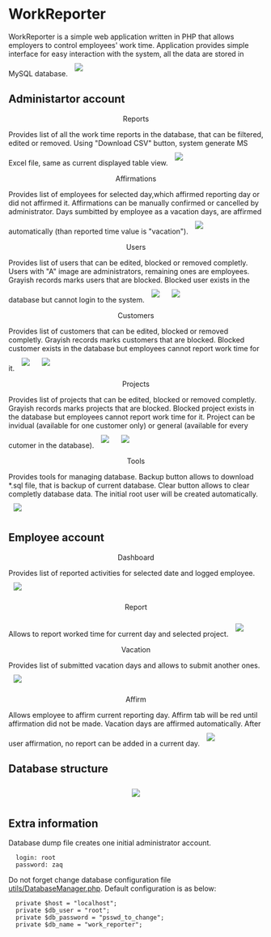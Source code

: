 # WorkReporter

WorkReporter is a simple web application written in PHP that allows employers to control employees' work time.
Application provides simple interface for easy interaction with the system, all the data are stored in MySQL database.
<img src="readme_imgs/login.png" hspace="10" vspace="10" />

## Administartor account

<p align="middle"> Reports</p>
Provides list of all the work time reports in the database, that can be filtered, edited or removed.
Using "Download CSV" button, system generate MS Excel file, same as current displayed table view.
<img src="readme_imgs/root_reports.png" hspace="10" vspace="10" />

<p align="middle"> Affirmations</p>
Provides list of employees for selected day,which affirmed reporting day or did not affirmed it. 
Affirmations can be manually confirmed or cancelled by administrator. 
Days sumbitted by employee as a vacation days, are affirmed automatically (than reported time value is "vacation").  
<img src="readme_imgs/root_affirmations.png" hspace="10" vspace="10" />

<p align="middle"> Users</p>
Provides list of users that can be edited, blocked or removed completly.
Users with "A" image are administrators, remaining ones are employees. 
Grayish records marks users that are blocked. Blocked user exists in the database but cannot login to the system.
<img src="readme_imgs/root_users.png" hspace="10" vspace="10" />
<img src="readme_imgs/root_add_user.png" hspace="10" vspace="10" />

<p align="middle"> Customers</p>
Provides list of customers that can be edited, blocked or removed completly.
Grayish records marks customers that are blocked. Blocked customer exists in the database but employees cannot report work time for it.
<img src="readme_imgs/root_customers.png" hspace="10" vspace="10" />
<img src="readme_imgs/root_add_customer.png" hspace="10" vspace="10" />

<p align="middle"> Projects</p>
Provides list of projects that can be edited, blocked or removed completly.
Grayish records marks projects that are blocked. Blocked project exists in the database but employees cannot report work time for it.
Project can be invidual (available for one customer only) or general (available for every cutomer in the database).
<img src="readme_imgs/root_projects.png" hspace="10" vspace="10" />
<img src="readme_imgs/root_add_project.png" hspace="10" vspace="10" />

<p align="middle"> Tools</p>
Provides tools for managing database.
Backup button allows to download *.sql file, that is backup of current database.
Clear button allows to clear completly database data. The initial root user will be created automatically.
<img src="readme_imgs/root_tools.png" hspace="10" vspace="10" />

## Employee account

<p align="middle"> Dashboard</p>
Provides list of reported activities for selected date and logged employee.
<img src="readme_imgs/user_dashboard.png" hspace="10" vspace="10" />

<p align="middle"> Report</p>
Allows to report worked time for current day and selected project.
<img src="readme_imgs/user_add_report.png" hspace="10" vspace="10" />

<p align="middle"> Vacation</p>
Provides list of submitted vacation days and allows to submit another ones.
<img src="readme_imgs/user_add_vacation.png" hspace="10" vspace="10" />

<p align="middle"> Affirm</p>
Allows employee to affirm current reporting day. Affirm tab will be red until affirmation did not be made.
Vacation days are affirmed automatically. After user affirmation, no report can be added in a current day.
<img src="readme_imgs/user_affirm.png" hspace="10" vspace="10" />

## Database structure

<div align="middle">
<img src="readme_imgs/db_schema.png" hspace="10" vspace="10" /> </center>
</div>

## Extra information

Database dump file creates one initial administrator account.
```
  login: root
  password: zaq
```

Do not forget change database configuration file [utils/DatabaseManager.php](https://github.com/thirteendollars/WorkReporter/blob/master/utils/DatabaseManager.php).
Default configuration is as below:
```
  private $host = "localhost";
  private $db_user = "root";
  private $db_password = "psswd_to_change";
  private $db_name = "work_reporter";
```
